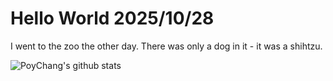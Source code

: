 # Hello World 2025/10/28

I went to the zoo the other day. There was only a dog in it - it was a shihtzu.

![PoyChang's github stats](https://github-readme-stats.vercel.app/api?username=poychang&show_icons=true&theme=dracula)
